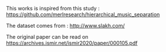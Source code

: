 This works is inspired from this study : https://github.com/merlresearch/hierarchical_music_separation

The dataset comes from : http://www.slakh.com/

The original paper can be read on https://archives.ismir.net/ismir2020/paper/000105.pdf
